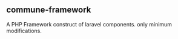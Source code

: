 commune-framework
-----------------

A PHP Framework construct of laravel components. 
only minimum modifications.
